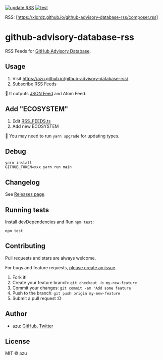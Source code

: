 [![update RSS](https://github.com/xlordz/github-advisory-database-rss/actions/workflows/update.yml/badge.svg)](https://github.com/xlordz/github-advisory-database-rss/actions/workflows/update.yml)
[![test](https://github.com/xlordz/github-advisory-database-rss/actions/workflows/test.yml/badge.svg)](https://github.com/xlordz/github-advisory-database-rss/actions/workflows/test.yml)

RSS: [https://xlordz.github.io/github-advisory-database-rss/composer.rss]

# github-advisory-database-rss

RSS Feeds for [GitHub Advisory Database](https://github.com/advisories).

## Usage

1. Visit <https://azu.github.io/github-advisory-database-rss/>
2. Subscribe RSS Feeds

:memo: It outputs [JSON Feed](https://www.jsonfeed.org/) and Atom Feed.

## Add "ECOSYSTEM"

1. Edit [RSS_FEEDS.ts](./src/RSS_FEEDS.ts)
2. Add new ECOSYSTEM

:memo: You may need to run `yarn upgrade` for updating types.

## Debug

    yarn install
    GITHUB_TOKEN=xxx yarn run main

## Changelog

See [Releases page](https://github.com/azu/github-advisory-database-rss/releases).

## Running tests

Install devDependencies and Run `npm test`:

    npm test

## Contributing

Pull requests and stars are always welcome.

For bugs and feature requests, [please create an issue](https://github.com/azu/github-advisory-database-rss/issues).

1. Fork it!
2. Create your feature branch: `git checkout -b my-new-feature`
3. Commit your changes: `git commit -am 'Add some feature'`
4. Push to the branch: `git push origin my-new-feature`
5. Submit a pull request :D

## Author

- azu: [GitHub](https://github.com/azu), [Twitter](https://twitter.com/azu_re)

## License

MIT © azu
